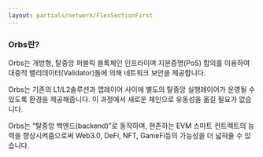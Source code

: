 ```yaml
---
layout: partials/network/FlexSectionFirst
---
```


### Orbs란?

Orbs는 개방형, 탈중앙 퍼블릭 블록체인 인프라이며 지분증명(PoS) 합의를 이용하여 대중적 밸리데이터(Validator)들에 의해 네트워크 보안을 제공합니다.

Orbs는 기존의 L1/L2솔루션과 앱레이어 사이에 별도의 탈중앙 실행레이어가 운영될 수 있도록 환경을 제공해줍니다. 이 과정에서 새로운 체인으로 유동성을 옮길 필요가 없습니다.

Orbs는 “탈중앙 백엔드(backend)”로 동작하며, 현존하는 EVM 스마트 컨트렉트의 능력을 향상시켜줌으로써 Web3.0, DeFi, NFT, GameFi등의 가능성을 더 넓혀줄 수 있습니다.